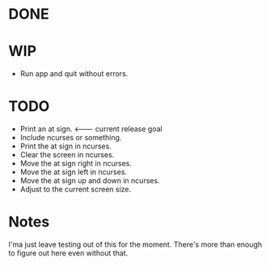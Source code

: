 # DONE


# WIP

* Run app and quit without errors.

# TODO

* Print an at sign. &lt;--- current release goal
* Include ncurses or something.
* Print the at sign in ncurses.
* Clear the screen in ncurses.
* Move the at sign right in ncurses.
* Move the at sign left in ncurses.
* Move the at sign up and down in ncurses.
* Adjust to the current screen size.

# Notes

I'ma just leave testing out of this for the moment. There's more than
enough to figure out here even without that.
